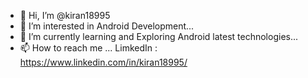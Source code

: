 - 👋 Hi, I’m @kiran18995
- 👀 I’m interested in Android Development...
- 🌱 I’m currently learning and Exploring Android latest technologies...
- 📫 How to reach me ... LimkedIn : https://www.linkedin.com/in/kiran18995/

<!---
kiran18995/kiran18995 is a ✨ special ✨ repository because its `README.md` (this file) appears on your GitHub profile.
You can click the Preview link to take a look at your changes.
--->
